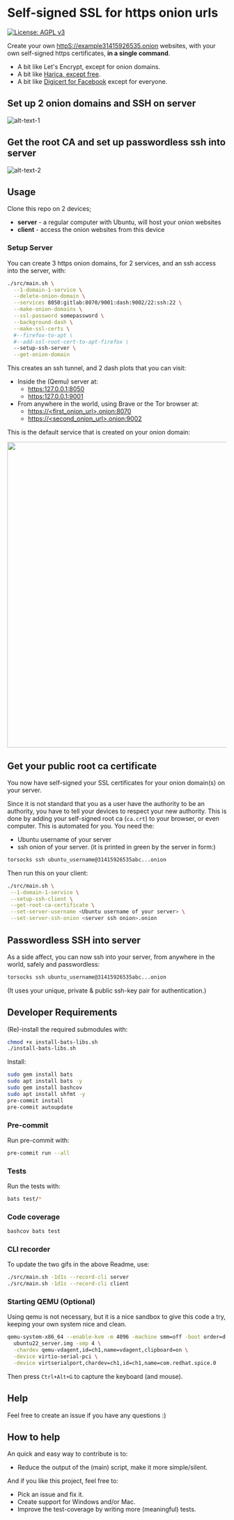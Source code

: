 # Self-signed SSL for https onion urls

[![License: AGPL v3](https://img.shields.io/badge/License-AGPL_v3-blue.svg)](https://www.gnu.org/licenses/agpl-3.0)

Create your own <httpS://example31415926535.onion> websites, with your own
self-signed https certificates, **in a single command**.

- A bit like Let's Encrypt, except for onion domains.
- A bit like [Harica, except free](https://news.harica.gr/article/onion_announcement/).
- A bit like [Digicert for Facebook](https://www.digicert.com/blog/anonymous-facebook-via-tor)
  except for everyone.

## Set up 2 onion domains and SSH on server

![alt-text-1](server.gif "Server")

## Get the root CA and set up passwordless ssh into server

![alt-text-2](client.gif "Client")

## Usage

Clone this repo on 2 devices;

- **server** - a regular computer with Ubuntu, will host your onion websites
- **client** - access the onion websites from this device

### Setup Server

You can create 3 https onion domains, for 2 services, and an ssh access into
the server, with:

```bash
./src/main.sh \
  --1-domain-1-service \
  --delete-onion-domain \
  --services 8050:gitlab:8070/9001:dash:9002/22:ssh:22 \
  --make-onion-domains \
  --ssl-password somepassword \
  --background-dash \
  --make-ssl-certs \
  #--firefox-to-apt \
  #--add-ssl-root-cert-to-apt-firefox \
  --setup-ssh-server \
  --get-onion-domain
```

This creates an ssh tunnel, and 2 dash plots that you can visit:

- Inside the (Qemu) server at:
  - [https:127.0.0.1:8050](https:127.0.0.1:8050)
  - [https:127.0.0.1:9001](https:127.0.0.1:9001)
- From anywhere in the world, using Brave or the Tor browser at:
  - [https://\<first_onion_url>.onion:8070](https://%3Cfirst_onion_url%3E.onion:8070)
  - [https://\<second_onion_url>.onion:9002](https://%3Csecond_onion_url%3E.onion:9002)

This is the default service that is created on your onion domain:

<img src="onion_example.png" width="700">

## Get your public root ca certificate

You now have self-signed your SSL certificates for your onion domain(s) on your server.

Since it is not standard that you as a user have the authority to be an
authority, you have to tell your devices to respect your new authority. This is
done by adding your self-signed root ca (`ca.crt`) to your browser, or even
computer. This is automated for you. You need the:

- Ubuntu username of your server
- ssh onion of your server. (it is printed in green by the server in form:)

```txt
torsocks ssh ubuntu_username@31415926535abc...onion
```

Then run this on your client:

```bash
./src/main.sh \
 --1-domain-1-service \
 --setup-ssh-client \
 --get-root-ca-certificate \
 --set-server-username <Ubuntu username of your server> \
 --set-server-ssh-onion <server ssh onion>.onion
```

## Passwordless SSH into server

As a side affect, you can now ssh into your server, from anywhere in the world,
safely and passwordless:

```bash
torsocks ssh ubuntu_username@31415926535abc...onion
```

(It uses your unique, private & public ssh-key pair for authentication.)

## Developer Requirements

(Re)-install the required submodules with:

```sh
chmod +x install-bats-libs.sh
./install-bats-libs.sh
```

Install:

```sh
sudo gem install bats
sudo apt install bats -y
sudo gem install bashcov
sudo apt install shfmt -y
pre-commit install
pre-commit autoupdate
```

### Pre-commit

Run pre-commit with:

```sh
pre-commit run --all
```

### Tests

Run the tests with:

```sh
bats test/*
```

### Code coverage

```sh
bashcov bats test
```

### CLI recorder

To update the two gifs in the above Readme, use:

```bash
./src/main.sh -1d1s --record-cli server
./src/main.sh -1d1s --record-cli client
```

### Starting QEMU (Optional)

Using qemu is not necessary, but it is a nice sandbox to give this code a try,
keeping your own system nice and clean.

```sh
qemu-system-x86_64 --enable-kvm -m 4096 -machine smm=off -boot order=d \
  ubuntu22_server.img -smp 4 \
  -chardev qemu-vdagent,id=ch1,name=vdagent,clipboard=on \
  -device virtio-serial-pci \
  -device virtserialport,chardev=ch1,id=ch1,name=com.redhat.spice.0
```

Then press `Ctrl+Alt+G` to capture the keyboard (and mouse).

## Help

Feel free to create an issue if you have any questions :)

## How to help

An quick and easy way to contribute is to:

- Reduce the output of the (main) script, make it more simple/silent.

And if you like this project, feel free to:

- Pick an issue and fix it.
- Create support for Windows and/or Mac.
- Improve the test-coverage by writing more (meaningful) tests.

